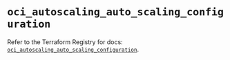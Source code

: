 # `oci_autoscaling_auto_scaling_configuration`

Refer to the Terraform Registry for docs: [`oci_autoscaling_auto_scaling_configuration`](https://registry.terraform.io/providers/oracle/oci/6.18.0/docs/resources/autoscaling_auto_scaling_configuration).
